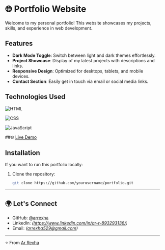 # 🌐 Portfolio Website


Welcome to my personal portfolio! This website showcases my projects, skills, and experience in web development.  

## Features

- **Dark Mode Toggle**: Switch between light and dark themes effortlessly.
- **Project Showcase**: Display of my latest projects with descriptions and links.
- **Responsive Design**: Optimized for desktops, tablets, and mobile devices.
- **Contact Section**: Easily get in touch via email or social media links.

## Technologies Used

![HTML](https://img.shields.io/badge/-HTML-E34F26?style=flat&logo=html5&logoColor=white)

![CSS](https://img.shields.io/badge/-CSS-1572B6?style=flat&logo=css3&logoColor=white)

![JavaScript](https://img.shields.io/badge/-JavaScript-F7DF1E?style=flat&logo=javascript&logoColor=black)

##🌐
[Live Demo](https://arrexha.netlify.app/)



## Installation

If you want to run this portfolio locally:

1. Clone the repository:  
   ```bash
   git clone https://github.com/yourusername/portfolio.git

---
## 🌍 Let's Connect
- GitHub: [@arrexha](https://github.com/arrexha)  
- LinkedIn: *(https://www.linkedin.com/in/ar-r-893293136/)*  
- Email: *(arrexha529@gmail.com)*

---

⭐️ From [Ar Rexha](https://github.com/arrexha)

